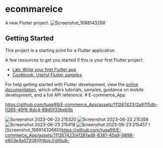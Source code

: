 # ecommareice
A new Flutter project.
![Screenshot_1688143268](https://github.com/tuqa99/E-commerce_App/assets/111267423/e1281ad8-8381-40a9-9898-e603e4a07208)

## Getting Started

This project is a starting point for a Flutter application.

A few resources to get you started if this is your first Flutter project:

- [Lab: Write your first Flutter app](https://docs.flutter.dev/get-started/codelab)
- [Cookbook: Useful Flutter samples](https://docs.flutter.dev/cookbook)

For help getting started with Flutter development, view the
[online documentation](https://docs.flutter.dev/), which offers tutorials,
samples, guidance on mobile development, and a full API reference.
#   E - c o m m e r c e _ A p p 




https://github.com/tuqa99/E-commerce_App/assets/111267423/2a97f5db-0265-49f6-8dc4-88d0f33beb5b

![Screenshot 2023-06-23 215320](https://github.com/tuqa99/E-commerce_App/assets/111267423/011be870-283c-486e-a30a-c37cf58d8a51)
![Screenshot 2023-06-23 215356](https://github.com/tuqa99/E-commerce_App/assets/111267423/8cff0cc7-2f11-4370-ac65-b5932fe81a61)
![Screenshot 2023-06-23 215419](https://github.com/tuqa99/E-commerce_App/assets/111267423/b247a)
![Screenshot 2023-06-23 215457](https://github.com/tuqa99/E-commerce_App/assets/111267423/abc2ad28-fdf9-441c-a99b-cb372bc1207f)
![Screenshot_1688143268]([https://github.com/tuqa99/E-commerce_App/assets/111267423/e1281ad8-8381-40a9-9898-e603e4a07208](https://github-

 
